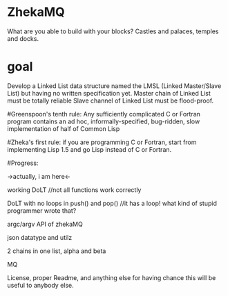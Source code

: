 # ZhekaMQ
What are you able to build with your blocks? Castles and palaces, temples and docks.

# goal
Develop a Linked List data structure named the LMSL (Linked Master/Slave List) but having no written specification yet.
Master chain of Linked List must be totally reliable
Slave channel of Linked List must be flood-proof.

#Greenspoon's tenth rule:
Any sufficiently complicated C or Fortran program contains an ad hoc, informally-specified, bug-ridden, slow implementation of half of Common Lisp

#Zheka's first rule:
if you are programming C or Fortran, start from implementing Lisp 1.5 and go Lisp instead of C or Fortran.

#Progress:

->actually, i am here<-

working DoLT //not all functions work correctly

DoLT with no loops in push() and pop() //it has a loop! what kind of stupid programmer wrote that?

argc/argv API of zhekaMQ

json datatype and utilz

2 chains in one list, alpha and beta

MQ

License, proper Readme, and anything else for having chance this will be useful to anybody else.
